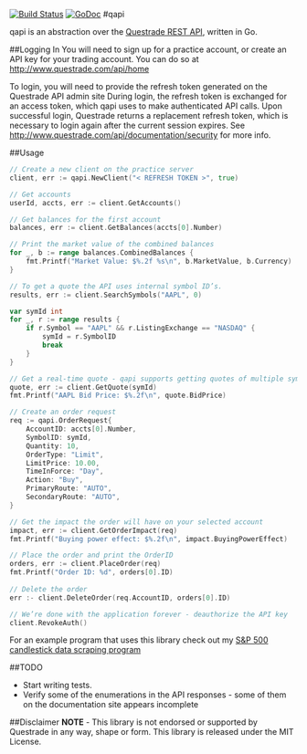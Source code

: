[![Build Status](https://travis-ci.org/alexurquhart/qapi.svg?branch=master)](https://travis-ci.org/alexurquhart/qapi)
[![GoDoc](https://godoc.org/github.com/alexurquhart/qapi?status.svg)](https://godoc.org/github.com/alexurquhart/qapi)
#qapi

qapi is an abstraction over the [Questrade REST API](http://www.questrade.com/api/documentation/getting-started), written in Go.

##Logging In
You will need to sign up for a practice account, or create an API key for your trading account. You can do so at
http://www.questrade.com/api/home

To login, you will need to provide the refresh token generated on the Questrade API admin site
During login, the refresh token is exchanged for an access token, which qapi uses to make authenticated
API calls. Upon successful login, Questrade returns a replacement refresh token, which is necessary to login
again after the current session expires. See http://www.questrade.com/api/documentation/security for more info.

##Usage
```go
// Create a new client on the practice server
client, err := qapi.NewClient("< REFRESH TOKEN >", true)

// Get accounts
userId, accts, err := client.GetAccounts()

// Get balances for the first account
balances, err := client.GetBalances(accts[0].Number)

// Print the market value of the combined balances
for _, b := range balances.CombinedBalances {
    fmt.Printf("Market Value: $%.2f %s\n", b.MarketValue, b.Currency)
}

// To get a quote the API uses internal symbol ID’s.
results, err := client.SearchSymbols("AAPL", 0)

var symId int
for _, r := range results {
    if r.Symbol == "AAPL" && r.ListingExchange == "NASDAQ" {
        symId = r.SymbolID
        break
    }
}

// Get a real-time quote - qapi supports getting quotes of multiple symbols with GetQuotes()
quote, err := client.GetQuote(symId)
fmt.Printf("AAPL Bid Price: $%.2f\n", quote.BidPrice)

// Create an order request
req := qapi.OrderRequest{
    AccountID: accts[0].Number,
    SymbolID: symId,
    Quantity: 10,
    OrderType: "Limit",
    LimitPrice: 10.00,
    TimeInForce: "Day",
    Action: "Buy",
    PrimaryRoute: "AUTO",
    SecondaryRoute: "AUTO",
}

// Get the impact the order will have on your selected account
impact, err := client.GetOrderImpact(req)
fmt.Printf("Buying power effect: $%.2f\n", impact.BuyingPowerEffect)

// Place the order and print the OrderID
orders, err := client.PlaceOrder(req)
fmt.Printf("Order ID: %d", orders[0].ID)
    
// Delete the order
err :- client.DeleteOrder(req.AccountID, orders[0].ID)

// We’re done with the application forever - deauthorize the API key
client.RevokeAuth()
```
For an example program that uses this library check out my [S&P 500 candlestick data scraping program](https://github.com/alexurquhart/sp500scraper)

##TODO
- Start writing tests.
- Verify some of the enumerations in the API responses - some of them on the documentation site appears incomplete

##Disclaimer
**NOTE** - This library is not endorsed or supported by Questrade in any way, shape or form. This library is released under the MIT License.
